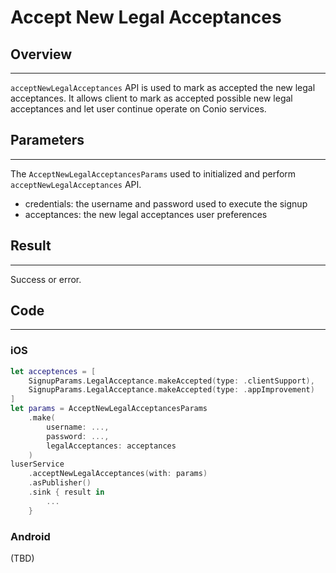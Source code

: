 # Accept New Legal Acceptances

## Overview
---
`acceptNewLegalAcceptances` API is used to mark as accepted the new legal acceptances. It allows client to mark as accepted possible new legal acceptances and let user continue operate on Conio services.

## Parameters
---
The `AcceptNewLegalAcceptancesParams` used to initialized and perform `acceptNewLegalAcceptances` API.

- credentials: the username and password used to execute the signup
- acceptances: the new legal acceptances user preferences

## Result
---
Success or error.

## Code
---
### iOS
```swift
let acceptences = [
    SignupParams.LegalAcceptance.makeAccepted(type: .clientSupport),
    SignupParams.LegalAcceptance.makeAccepted(type: .appImprovement)
]
let params = AcceptNewLegalAcceptancesParams
    .make(
        username: ...,
        password: ...,
        legalAcceptances: acceptances
    )
luserService
	.acceptNewLegalAcceptances(with: params)
	.asPublisher()
	.sink { result in 
		...
	}
```

### Android
(TBD)